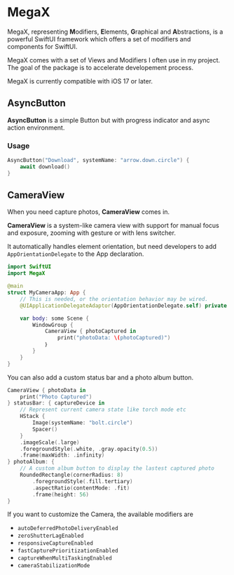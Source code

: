 # MegaX

MegaX, representing **M**odifiers, **E**lements, **G**raphical and **A**bstractions, is a powerful SwiftUI framework which offers a set of modifiers and components for SwiftUI.

MegaX comes with a set of Views and Modifiers I often use in my project. The goal of the package is to accelerate developement process.

MegaX is currently compatible with iOS 17 or later.

## AsyncButton

**AsyncButton** is a simple Button but with progress indicator and async action environment.

### Usage

```swift
AsyncButton("Download", systemName: "arrow.down.circle") {
    await download()
}
```

## CameraView

When you need capture photos, **CameraView** comes in.

**CameraView** is a system-like camera view with support for manual focus and exposure, zooming with gesture or with lens switcher.

It automatically handles element orientation, but need developers to add `AppOrientationDelegate` to the App declaration.

```swift
import SwiftUI
import MegaX

@main
struct MyCameraApp: App {
    // This is needed, or the orientation behavior may be wired.
    @UIApplicationDelegateAdaptor(AppOrientationDelegate.self) private var delegate

    var body: some Scene {
        WindowGroup {
            CameraView { photoCaptured in
                print("photoData: \(photoCaptured)")
            ｝
        }
    }
}
```

You can also add a custom status bar and a photo album button.

```swift
CameraView { photoData in
    print("Photo Captured")
} statusBar: { captureDevice in
    // Represent current camera state like torch mode etc
    HStack {
        Image(systemName: "bolt.circle")
        Spacer()
    }
    .imageScale(.large)
    .foregroundStyle(.white, .gray.opacity(0.5))
    .frame(maxWidth: .infinity)
} photoAlbum: {
    // A custom album button to display the lastest captured photo
    RoundedRectangle(cornerRadius: 8)
        .foregroundStyle(.fill.tertiary)
        .aspectRatio(contentMode: .fit)
        .frame(height: 56)
}
```

If you want to customize the Camera, the available modifiers are

- `autoDeferredPhotoDeliveryEnabled`
- `zeroShutterLagEnabled`
- `responsiveCaptureEnabled`
- `fastCapturePrioritizationEnabled`
- `captureWhenMultiTaskingEnabled`
- `cameraStabilizationMode`
